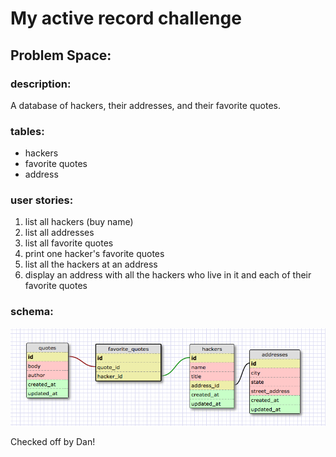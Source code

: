 # My active record challenge

## Problem Space:

### description:
A database of hackers, their addresses, and their favorite quotes.

### tables:
* hackers
* favorite quotes
* address

### user stories:
1. list all hackers (buy name)
2. list all addresses
3. list all favorite quotes
4. print one hacker's favorite quotes
5. list all the hackers at an address
6. display an address with all the hackers who live in it and each of their favorite quotes

### schema:
![My schema](schema.png)

Checked off by Dan!
